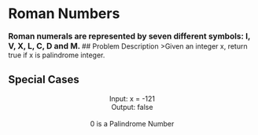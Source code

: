 # Roman Numbers
<font size="3">
<b>Roman numerals are represented by seven different symbols: I, V, X, L, C, D and M.
</b>
</font>
## Problem Description
>Given an integer x, return true if x is palindrome integer.

## Special Cases
<p align = "center">
Input: x = -121
<br>
Output: false
<br>
<br>
0 is a Palindrome Number
</p>

